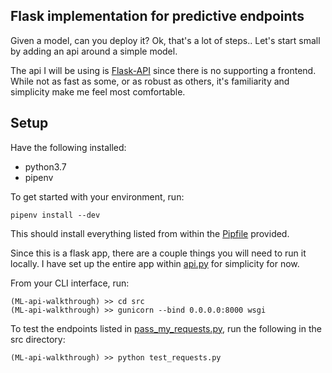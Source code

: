 ## Flask implementation for predictive endpoints

Given a model, can you deploy it?
Ok, that's a lot of steps..
Let's start small by adding an api around a  simple model.

The api I will be using is [Flask-API](https://www.flaskapi.org/) since there is no supporting a frontend.
While not as fast as some, or as robust as others, it's familiarity and simplicity make me feel most comfortable. 

## Setup
Have the following installed:
* python3.7
* pipenv

To get started with your environment, run: 
```
pipenv install --dev
```

This should install everything listed from within the [Pipfile](./Pipfile) provided.

Since this is a flask app, there are a couple things you will need to run it locally.
I have set up the entire app within [api.py](src/api.py) for simplicity for now.

From your CLI interface, run:
```
(ML-api-walkthrough) >> cd src
(ML-api-walkthrough) >> gunicorn --bind 0.0.0.0:8000 wsgi
```

To test the endpoints listed in [pass_my_requests.py](./src/pass_my_requests.py), run the following in the src directory:
```
(ML-api-walkthrough) >> python test_requests.py
```